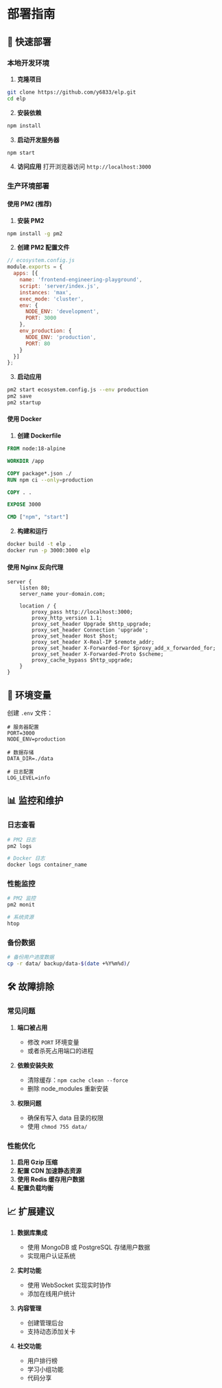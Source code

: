 # 部署指南

## 🚀 快速部署

### 本地开发环境

1. **克隆项目**
```bash
git clone https://github.com/y6833/elp.git
cd elp
```

2. **安装依赖**
```bash
npm install
```

3. **启动开发服务器**
```bash
npm start
```

4. **访问应用**
打开浏览器访问 `http://localhost:3000`

### 生产环境部署

#### 使用 PM2 (推荐)

1. **安装 PM2**
```bash
npm install -g pm2
```

2. **创建 PM2 配置文件**
```javascript
// ecosystem.config.js
module.exports = {
  apps: [{
    name: 'frontend-engineering-playground',
    script: 'server/index.js',
    instances: 'max',
    exec_mode: 'cluster',
    env: {
      NODE_ENV: 'development',
      PORT: 3000
    },
    env_production: {
      NODE_ENV: 'production',
      PORT: 80
    }
  }]
};
```

3. **启动应用**
```bash
pm2 start ecosystem.config.js --env production
pm2 save
pm2 startup
```

#### 使用 Docker

1. **创建 Dockerfile**
```dockerfile
FROM node:18-alpine

WORKDIR /app

COPY package*.json ./
RUN npm ci --only=production

COPY . .

EXPOSE 3000

CMD ["npm", "start"]
```

2. **构建和运行**
```bash
docker build -t elp .
docker run -p 3000:3000 elp
```

#### 使用 Nginx 反向代理

```nginx
server {
    listen 80;
    server_name your-domain.com;

    location / {
        proxy_pass http://localhost:3000;
        proxy_http_version 1.1;
        proxy_set_header Upgrade $http_upgrade;
        proxy_set_header Connection 'upgrade';
        proxy_set_header Host $host;
        proxy_set_header X-Real-IP $remote_addr;
        proxy_set_header X-Forwarded-For $proxy_add_x_forwarded_for;
        proxy_set_header X-Forwarded-Proto $scheme;
        proxy_cache_bypass $http_upgrade;
    }
}
```

## 🔧 环境变量

创建 `.env` 文件：

```env
# 服务器配置
PORT=3000
NODE_ENV=production

# 数据存储
DATA_DIR=./data

# 日志配置
LOG_LEVEL=info
```

## 📊 监控和维护

### 日志查看
```bash
# PM2 日志
pm2 logs

# Docker 日志
docker logs container_name
```

### 性能监控
```bash
# PM2 监控
pm2 monit

# 系统资源
htop
```

### 备份数据
```bash
# 备份用户进度数据
cp -r data/ backup/data-$(date +%Y%m%d)/
```

## 🛠️ 故障排除

### 常见问题

1. **端口被占用**
   - 修改 `PORT` 环境变量
   - 或者杀死占用端口的进程

2. **依赖安装失败**
   - 清除缓存：`npm cache clean --force`
   - 删除 node_modules 重新安装

3. **权限问题**
   - 确保有写入 data 目录的权限
   - 使用 `chmod 755 data/`

### 性能优化

1. **启用 Gzip 压缩**
2. **配置 CDN 加速静态资源**
3. **使用 Redis 缓存用户数据**
4. **配置负载均衡**

## 📈 扩展建议

1. **数据库集成**
   - 使用 MongoDB 或 PostgreSQL 存储用户数据
   - 实现用户认证系统

2. **实时功能**
   - 使用 WebSocket 实现实时协作
   - 添加在线用户统计

3. **内容管理**
   - 创建管理后台
   - 支持动态添加关卡

4. **社交功能**
   - 用户排行榜
   - 学习小组功能
   - 代码分享
